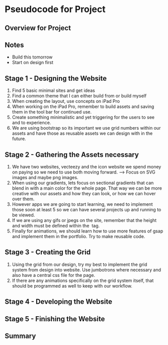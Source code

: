 # Pseudocode for Project

## Overview for Project 

## Notes
- Build this tomorrow 
- Start on design first

## Stage 1 - Designing the Website
1. Find 5 basic minimal sites and get ideas
2. Find a common theme that I can either build from or build myself 
3. When creating the layout, use concepts on iPad Pro
4. When working on the iPad Pro, remember to build assets and saving them in the tool bar for continued use. 
5. Create something minimalistic and yet triggering for the users to see and to experience. 
6. We are using bootstrap so its important we use grid numbers within our assets and have those as reusable assets we can design with in the future.

## Stage 2 - Gathering the Assets necessary
1. We have two websites, vecteezy and the icon website we spend money on paying so we need to use both moving forward. --> Focus on SVG images and maybe png images. 
2. When using our gradients, lets focus on sectional gradients that can blend in with a main color for the whole page. That way we can be more creative with our assets and how they can look, or how we can hover over them. 
3. However apps we are going to start learning, we need to implement those soon at least 5 so we can have several projects up and running to be viewed. 
4. If we are using any gifs or jpegs on the site, remember that the height and width must be defined within the <img> tag. 
5. Finally for animations, we should learn how to use more features of gsap and implement them in the portfolio. Try to make reusable code. 

## Stage 3 - Creating the Grid
1. Using the grid from our design, try my best to implement the grid system from design into website. Use jumbotrons where necessary and also have a central css file for the page. 
2. If there are any animations specifically on the grid system itself, that should be programmed as well to keep with our workflow. 


## Stage 4 - Developing the Website 

## Stage 5 - Finishing the Website 

## Summary 